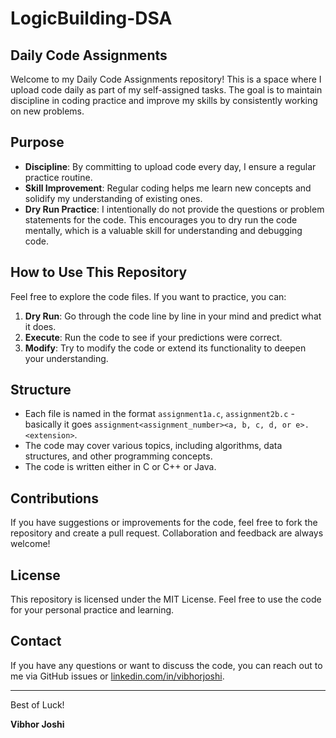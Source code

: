 # LogicBuilding-DSA

## Daily Code Assignments

Welcome to my Daily Code Assignments repository! This is a space where I upload code daily as part of my self-assigned tasks. The goal is to maintain discipline in coding practice and improve my skills by consistently working on new problems.

## Purpose

- **Discipline**: By committing to upload code every day, I ensure a regular practice routine.
- **Skill Improvement**: Regular coding helps me learn new concepts and solidify my understanding of existing ones.
- **Dry Run Practice**: I intentionally do not provide the questions or problem statements for the code. This encourages you to dry run the code mentally, which is a valuable skill for understanding and debugging code.

## How to Use This Repository

Feel free to explore the code files. If you want to practice, you can:

1. **Dry Run**: Go through the code line by line in your mind and predict what it does.
2. **Execute**: Run the code to see if your predictions were correct.
3. **Modify**: Try to modify the code or extend its functionality to deepen your understanding.

## Structure

- Each file is named in the format `assignment1a.c`, `assignment2b.c` - basically it goes `assignment<assignment_number><a, b, c, d, or e>.<extension>`.
- The code may cover various topics, including algorithms, data structures, and other programming concepts.
- The code is written either in C or C++ or Java.

## Contributions

If you have suggestions or improvements for the code, feel free to fork the repository and create a pull request. Collaboration and feedback are always welcome!

## License

This repository is licensed under the MIT License. Feel free to use the code for your personal practice and learning.

## Contact

If you have any questions or want to discuss the code, you can reach out to me via GitHub issues or [linkedin.com/in/vibhorjoshi](https://www.linkedin.com/in/vibhorjoshi).

---

Best of Luck!

**Vibhor Joshi**
